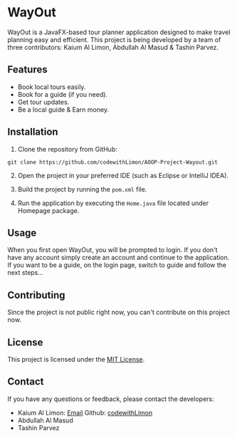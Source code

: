 # WayOut

WayOut is a JavaFX-based tour planner application designed to make travel planning easy and efficient. This project is being developed by a team of three contributors: Kaium Al Limon, Abdullah Al Masud & Tashin Parvez.

## Features

- Book local tours easily.
- Book for a guide (if you need).
- Get tour updates.
- Be a local guide & Earn money.

## Installation

1. Clone the repository from GitHub: 
  ```
  git clone https://github.com/codewithLimon/AOOP-Project-Wayout.git
  ```
  
2. Open the project in your preferred IDE (such as Eclipse or IntelliJ IDEA).

3. Build the project by running the `pom.xml` file.

4. Run the application by executing the `Home.java` file located under Homepage package.

## Usage

When you first open WayOut, you will be prompted to login. If you don't have any account simply create an account and continue to the application. 
If you want to be a guide, on the login page, switch to guide and follow the next steps...

## Contributing

Since the project is not public right now, you can't contribute on this project now.

## License

This project is licensed under the [MIT License](https://github.com/<username>/<repository>/blob/main/LICENSE). 

## Contact

If you have any questions or feedback, please contact the developers:

- Kaium Al Limon: [Email](mailto:limon.3cs@gmail.com)  Github: [codewithLimon](https://github.com/codewithLimon)
- Abdullah Al Masud
- Tashin Parvez

